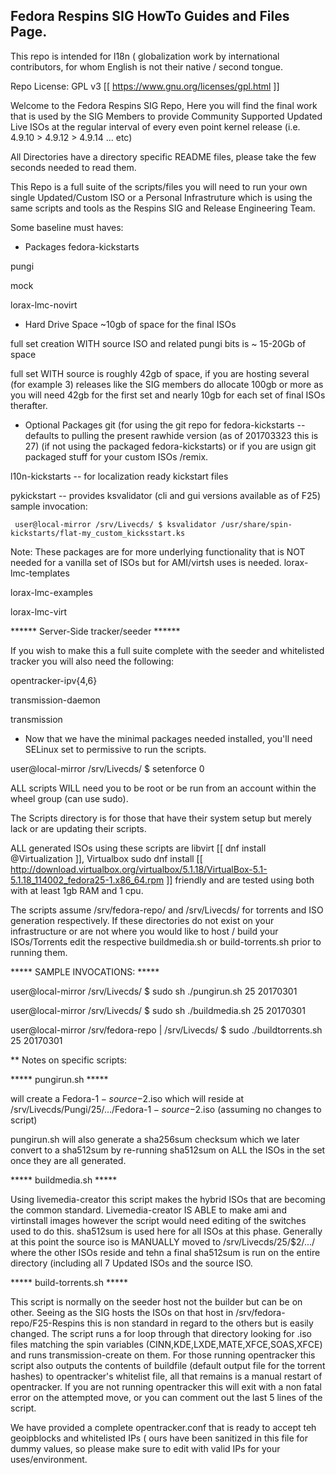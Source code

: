 ## Fedora Respins SIG HowTo Guides and Files Page.

This repo is intended for l18n ( globalization work by international contributors, for whom English is not their native / second tongue. 


Repo License: GPL v3 [[ https://www.gnu.org/licenses/gpl.html ]]

Welcome to the Fedora Respins SIG Repo, Here you will find the final work that is used by the SIG Members to provide Community Supported Updated Live ISOs at the regular interval of every even point kernel release  (i.e. 4.9.10 > 4.9.12 > 4.9.14 ... etc)

All Directories have a directory specific README files, please take the few seconds needed to read them.

This Repo is a full suite of the scripts/files you will need to run your own single Updated/Custom ISO or a Personal Infrastruture which is using the same scripts and tools as the Respins SIG and Release Engineering Team.

Some baseline must haves:

* Packages
fedora-kickstarts 

pungi

mock

lorax-lmc-novirt

* Hard Drive Space
~10gb of space for the final ISOs

full set creation WITH source ISO and related pungi bits is ~ 15-20Gb of space

full set WITH source is roughly 42gb of space, if you are hosting several (for example 3) releases like the SIG members do allocate 100gb or more as you will need 42gb for the first set and nearly 10gb for each set of final ISOs therafter.


* Optional Packages
git (for using the git repo for fedora-kickstarts --defaults to pulling the present rawhide version (as of 201703323 this is 27) (if not using the packaged fedora-kickstarts) or if you are usign git packaged stuff for your custom ISOs /remix.

l10n-kickstarts -- for localization ready kickstart files

pykickstart -- provides ksvalidator (cli and gui versions available as of F25) sample invocation:

     user@local-mirror /srv/Livecds/ $ ksvalidator /usr/share/spin-kickstarts/flat-my_custom_kicksstart.ks


Note:  These packages are for more underlying functionality that is NOT needed for a vanilla set of ISOs but for AMI/virtsh uses is needed.
lorax-lmc-templates

lorax-lmc-examples

lorax-lmc-virt


****** Server-Side tracker/seeder ******

If you wish to make this a full suite complete with the seeder and whitelisted tracker you will also need the following:

opentracker-ipv{4,6}

transmission-daemon

transmission


* Now that we have the minimal packages needed installed, you'll need SELinux set to permissive to run the scripts.
   
user@local-mirror /srv/Livecds/ $ setenforce 0 

ALL scripts WILL need you to be root or be run from an account within the wheel group (can use sudo).

The Scripts directory is for those that have their system setup but merely lack or are updating their scripts.

ALL generated ISOs using these scripts are libvirt [[ dnf install @Virtualization ]], Virtualbox sudo dnf install [[ http://download.virtualbox.org/virtualbox/5.1.18/VirtualBox-5.1-5.1.18_114002_fedora25-1.x86_64.rpm  ]] friendly and are tested using both with at least 1gb RAM and 1 cpu.  

The scripts assume /srv/fedora-repo/ and /srv/Livecds/ for torrents and ISO generation respectively.  If these directories do not exist on your infrastructure or are not where you would like to host / build your ISOs/Torrents edit the respective buildmedia.sh or build-torrents.sh prior to running them.


***** SAMPLE INVOCATIONS:  *****

user@local-mirror /srv/Livecds/ $ sudo sh ./pungirun.sh 25 20170301 

user@local-mirror /srv/Livecds/ $ sudo sh ./buildmedia.sh 25 20170301

user@local-mirror /srv/fedora-repo | /srv/Livecds/ $ sudo ./buildtorrents.sh 25 20170301 

** Notes on specific scripts:

 ***** pungirun.sh  ***** 

will create a Fedora-$1-source-$2.iso which will reside at /srv/Livecds/Pungi/25/.../Fedora-$1-source-$2.iso (assuming no changes to script)

pungirun.sh will also generate a sha256sum checksum which we later convert to a sha512sum by re-running sha512sum on ALL the ISOs in the set once they are all generated.

 ***** buildmedia.sh *****
 
Using livemedia-creator this script makes the hybrid ISOs that are becoming the common standard.  Livemedia-creator IS ABLE to make ami and virtinstall images however the script would need editing of the switches used to do this. sha512sum is used here for all ISOs at this phase. Generally at this point the source iso is MANUALLY moved to /srv/Livecds/25/$2/.../ where the other ISOs reside and tehn a final sha512sum is run on the entire directory (including all 7 Updated ISOs and the source ISO. 


 ***** build-torrents.sh *****

This script is normally on the seeder host not the builder but can be on other.  Seeing as the SIG hosts the ISOs on that host in /srv/fedora-repo/F25-Respins this is non standard in regard to the others but is easily changed.  The script runs a for loop through that directory looking for .iso files matching the spin variables (CINN,KDE,LXDE,MATE,XFCE,SOAS,XFCE) and runs transmission-create on them. For those running opentracker this script also outputs the contents of buildfile (default output file for the torrent hashes) to opentracker's whitelist file, all that remains is a manual restart of opentracker.  If you are not running opentracker this will exit with a non fatal error on the attempted move, or you can comment out the last 5 lines of the script.

We have provided a complete opentracker.conf that is ready to accept teh geoipblocks and whitelisted IPs ( ours have been sanitized in this file for dummy values, so please make sure to edit with valid IPs for your uses/environment.
